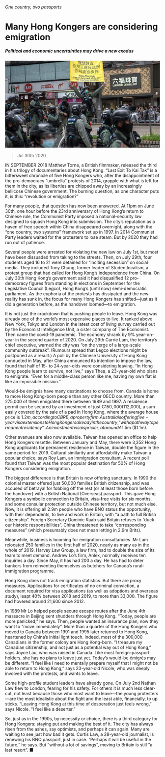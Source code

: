 ###### One country, two passports

# Many Hong Kongers are considering emigration 

##### Political and economic uncertainties may drive a new exodus 

![image](images/20200801_CNP002_0.jpg) 

> Jul 30th 2020 

IN SEPTEMBER 2018 Matthew Torne, a British filmmaker, released the third in his trilogy of documentaries about Hong Kong. “Last Exit To Kai Tak” is a bittersweet chronicle of five Hong Kongers who, after the disappointment of the pro-democracy “umbrella” protests of 2014, grapple with what is left for them in the city, as its liberties are chipped away by an increasingly bellicose Chinese government. The burning question, as one character puts it, is this: “revolution or emigration?”

For many people, that question has now been answered. At 11pm on June 30th, one hour before the 23rd anniversary of Hong Kong’s return to Chinese rule, the Communist Party imposed a national-security law designed to squash Hong Kong into submission. The city’s reputation as a haven of free speech within China disappeared overnight, along with the “one country, two systems” framework set up in 1997. In 2014 Communist Party leaders waited for the protesters to lose steam. But by 2020 they had run out of patience.


Several people were arrested for violating the new law on July 1st, but most have been dissuaded from taking to the streets. Then, on July 29th, four students aged 16 to 21 were detained for “inciting secession” on social media. They included Tony Chung, former leader of Studentlocalism, a protest group that had called for Hong Kong’s independence from China. On July 30th Hong Kong’s government said it had disqualified 12 pro-democracy figures from standing in elections in September for the Legislative Council (Legco), Hong Kong’s (until now) semi-democratic parliament. As the euphoria of the protests has dissipated and the new reality has sunk in, the focus for many Hong Kongers has shifted—just as it did a generation before, as the handover loomed—to emigration.

It is not just the crackdown that is pushing people to leave. Hong Kong was already one of the world’s most expensive places to live. It ranked above New York, Tokyo and London in the latest cost of living survey carried out by the Economist Intelligence Unit, a sister company of The Economist. Then came the covid-19 pandemic. The economy shrank by 9% year-on-year in the second quarter of 2020. On July 29th Carrie Lam, the territory’s chief executive, warned the city was “on the verge of a large-scale community outbreak”. (Rumours spread that Legco elections might be postponed as a result.) A poll by the Chinese University of Hong Kong conducted in May, after China announced its intention to impose the law, found that half of 15- to 24-year-olds were considering leaving. “In Hong Kong people learn to survive, not live,” says Thea, a 23-year-old who plans to emigrate. “Even for a middle-class person like me, having my own flat is like an impossible mission.”

Would-be émigrés have many destinations to choose from. Canada is home to more Hong Kong-born people than any other OECD country. More than 275,000 of them emigrated there between 1989 and 1997. A residence permit can be secured by an investment of just C$150,000 ($112,000), a sum easily covered by the sale of a pad in Hong Kong, where the average house price is $1.2m, according to CBRE, a property firm. Australia is offering five-year visa extensions to Hong Kongers already in the country, “with a pathway to permanent residency”. An investment visa is pricier, at around A$1.5m ($1.1m).

Other avenues are also now available. Taiwan has opened an office to help Hong Kongers resettle. Between January and May, there were 3,352 Hong Kong applicants for permanent residence in Taiwan, double the figure in the same period for 2019. Cultural similarity and affordability make Taiwan a popular choice, says Roy Lam, an immigration consultant. A recent poll found that Taiwan was the most popular destination for 50% of Hong Kongers considering emigration.

The biggest difference is that Britain is now offering sanctuary. In 1990 the colonial master offered just 50,000 families British citizenship, and was accused of betrayal for fobbing off the rest (or at least those born before the handover) with a British National (Overseas) passport. This gave Hong Kongers a symbolic connection to Britain, visa-free visits for six months, and some consular protection outside Chinese territory, but not much else. Now, it is offering all 2.9m people who have BNO status the opportunity, with their dependents, to live and work in Britain, with “a path to full British citizenship”. Foreign Secretary Dominic Raab said Britain refuses to “duck our historic responsibilities”. China threatened to take “corresponding measures” (which presumably does not mean letting in 2.9m Brits).

Meanwhile, business is booming for emigration consultancies. Mr Lam relocated 250 families in the first half of 2020, nearly as many as in the whole of 2019. Harvey Law Group, a law firm, had to double the size of its team to meet demand. Andrew Lo’s firm, Anlex, normally receives ten inquiries a day. Since May, it has had 200 a day. He has had to deter bankers from reinventing themselves as butchers for Canada’s rural-immigration programme.

Hong Kong does not track emigration statistics. But there are proxy measures. Applications for certificates of no criminal conviction, a document required for visa applications (as well as adoptions and overseas study), leapt 40% between 2018 and 2019, to more than 33,000. The figure had hovered around 21,600 since 2012.

In 1989 Mr Lo helped people secure escape routes after the June 4th massacre in Beijing sent shudders through Hong Kong. “Today, people are more panicked,” he says. Then, people wanted an insurance plan; now they want to “move immediately”. More than a quarter of the Hong Kongers who moved to Canada between 1991 and 1995 later returned to Hong Kong, heartened by China’s initial light touch. Indeed, most of the 300,000 Canadians in the former colony are Hong Kong-born. “I treasure my Canadian citizenship, and not just as a potential way out of Hong Kong,” says Joyce Lau, who was raised in Canada. Like most foreign-passport holders, she has no plans to leave just yet. Today’s would-be émigrés may be different. “I feel like I need to mentally prepare myself that I might not be able to return to Hong Kong,” says 23-year-old Nicole, who was deeply involved with the protests, and wants to leave.

Some high-profile student leaders have already gone. On July 2nd Nathan Law flew to London, fearing for his safety. For others it is much less clear-cut, not least because those who most want to leave—the young protesters—are the most idealistic about the fight and the least able, financially, to up sticks. “Leaving Hong Kong at this time of desperation just feels wrong,” says Nicole. “I feel like a deserter.”

So, just as in the 1990s, by necessity or choice, there is a third category for Hong Kongers: staying put and making the best of it. The city has always risen from the ashes, say optimists, and perhaps it can again. Many are waiting to see just how bad it gets. Curtis Law, a 28-year-old journalist, is renewing his BNO passport, just in case. “Perhaps it will be useful in the future,” he says. But “without a lot of savings”, moving to Britain is still “a last resort”. ■

